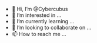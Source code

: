 - 👋 Hi, I’m @Cybercubus
- 👀 I’m interested in ...
- 🌱 I’m currently learning ...
- 💞️ I’m looking to collaborate on ...
- 📫 How to reach me ...

<!---
Cybercubus/Cybercubus is a ✨ special ✨ repository because its `README.md` (this file) appears on your GitHub profile.
You can click the Preview link to take a look at your changes.
--->
